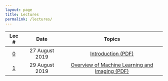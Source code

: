 ```yaml
---
layout: page
title: Lectures
permalink: /lectures/
---
```

| Lec #                       | Date         |  Topics             
|:---------------------------:|:------------:|:-------------------:
|[0](https://www.youtube.com/)|27 August 2019|[Introduction (PDF)](/lectures/lecture_1_ML-Imaging_Summary_final.pdf)
|[1](https://www.youtube.com/)|29 August 2019|[Overview of Machine Learning and Imaging (PDF)](/lectures/lecture_2_math_continuous.pdf)
